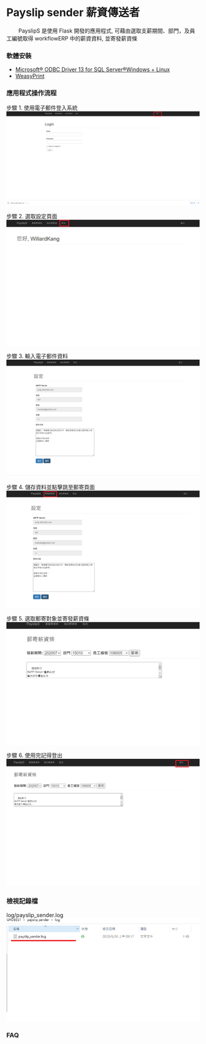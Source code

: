 # Payslip sender 薪資傳送者

&nbsp;&nbsp;&nbsp;&nbsp;&nbsp;&nbsp;&nbsp;&nbsp;PayslipS 是使用 Flask 開發的應用程式, 可藉由選取支薪期間、部門，及員工編號取得 workflowERP 中的薪資資料, 並寄發薪資條

### 軟體安裝
* [Microsoft® ODBC Driver 13 for SQL Server®Windows + Linux](https://www.microsoft.com/en-us/download/details.aspx?id=50420)
* [WeasyPrint](https://weasyprint.readthedocs.io/en/stable/install.html#msys2-gtk)


### 應用程式操作流程
步驟 1. 使用電子郵件登入系統 ![step1](img/1.使用電子郵件登入系統.png)

步驟 2. 選取設定頁面 ![step2](img/2.選取設定頁面.png)

步驟 3. 輸入電子郵件資料 ![step3](img/3.輸入電子郵件資料.png)

步驟 4. 儲存資料並點擊跳至郵寄頁面 ![step4](img/4.儲存資料並點擊跳至郵寄頁面.png)

步驟 5. 選取郵寄對象並寄發薪資條 ![step5](img/5.選取郵寄對象並寄發薪資條.png)

步驟 6. 使用完記得登出 ![step5](img/6.使用完記得登出.png)


### 檢視記錄檔

log/payslip_sender.log
![log](img/log.png)

### FAQ
